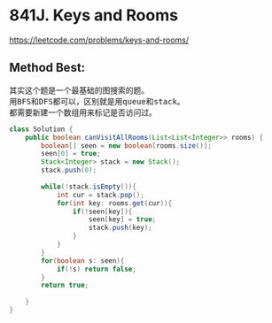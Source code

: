 # 841J. Keys and Rooms
https://leetcode.com/problems/keys-and-rooms/

## Method Best:
<pre>
其实这个题是一个最基础的图搜索的题。
用BFS和DFS都可以，区别就是用queue和stack。
都需要新建一个数组用来标记是否访问过。
</pre>

```java
class Solution {
    public boolean canVisitAllRooms(List<List<Integer>> rooms) {
        boolean[] seen = new boolean[rooms.size()];
        seen[0] = true;
        Stack<Integer> stack = new Stack();
        stack.push(0);
        
        while(!stack.isEmpty()){
            int cur = stack.pop();
            for(int key: rooms.get(cur)){
                if(!seen[key]){
                    seen[key] = true;
                    stack.push(key);
                }
            }
        }
        for(boolean s: seen){
            if(!s) return false;
        }
        return true;
        
    }
}
```
